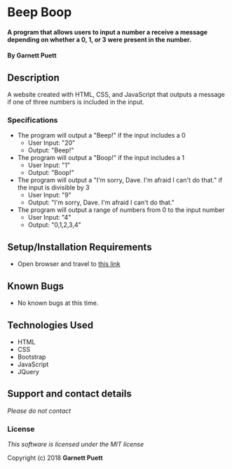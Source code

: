 # Beep Boop

#### A program that allows users to input a number a receive a message depending on whether a 0, 1, or 3 were present in the number.

#### By Garnett Puett

## Description

A website created with HTML, CSS, and JavaScript that outputs a message if one of three numbers is included in the input.

### Specifications

* The program will output a "Beep!" if the input includes a 0
  * User Input: "20"
  * Output: "Beep!"
* The program will output a "Boop!" if the input includes a 1
  * User Input: "1"
  * Output: "Boop!"
* The program will output a "I'm sorry, Dave. I'm afraid I can't do that." if the input is divisible by 3
  * User Input: "9"
  * Output: "I'm sorry, Dave. I'm afraid I can't do that."
* The program will output a range of numbers from 0 to the input number
  * User Input: "4"
  * Output: "0,1,2,3,4"

## Setup/Installation Requirements
* Open browser and travel to <a href="https://gpuett.github.io/beep-boop/">this link</a>

## Known Bugs
* No known bugs at this time.

## Technologies Used
* HTML
* CSS
* Bootstrap
* JavaScript
* JQuery

## Support and contact details

_Please do not contact_

### License

*This software is licensed under the MIT license*

Copyright (c) 2018 **Garnett Puett**
